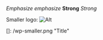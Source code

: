 
*Emphasize* _emphasize_
**Strong** _Strong_

[1]: http://example.com/ "Title"
[2]: http://example.org/ "Title"

Smaller logo: ![Alt][1]

[]: /wp-smaller.png "Title"
